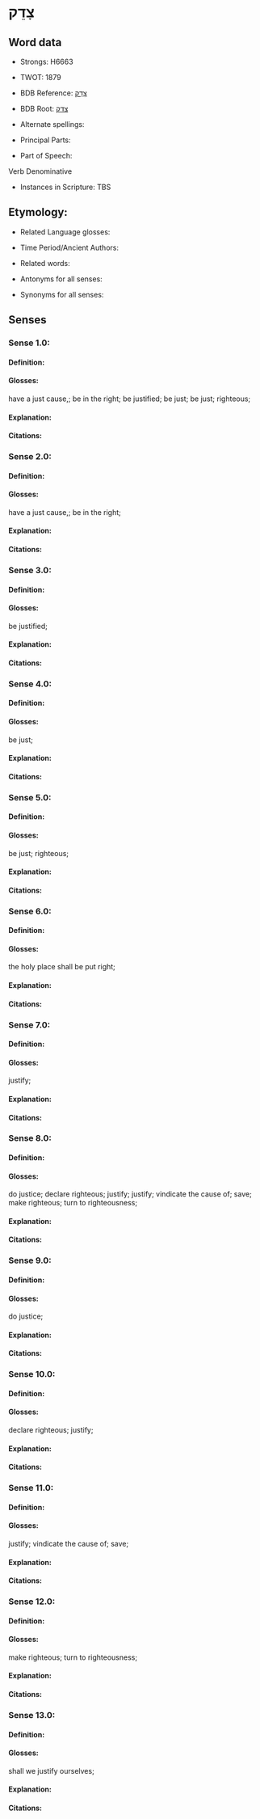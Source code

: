 # צָדֵק

<!-- Status: S2="NeedsEdits" -->
<!-- Lexica used for edits:   -->

## Word data

* Strongs: H6663

* TWOT: 1879

* BDB Reference: [צָדֵק](rc://en/bdb/dict/r.ar.ad)

* BDB Root: [צדק](rc://en/bdb/dict/r.ar.aa)

* Alternate spellings:

* Principal Parts:

* Part of Speech:

Verb Denominative

* Instances in Scripture: TBS

## Etymology:

* Related Language glosses:

* Time Period/Ancient Authors:

* Related words:

* Antonyms for all senses:

* Synonyms for all senses:

## Senses

### Sense 1.0:

#### Definition:

#### Glosses:

have a just cause,; be in the right; be justified; be just; be just; righteous; 

#### Explanation:

#### Citations:



### Sense 2.0:

#### Definition:

#### Glosses:

have a just cause,; be in the right; 

#### Explanation:

#### Citations:



### Sense 3.0:

#### Definition:

#### Glosses:

be justified; 

#### Explanation:

#### Citations:



### Sense 4.0:

#### Definition:

#### Glosses:

be just; 

#### Explanation:

#### Citations:



### Sense 5.0:

#### Definition:

#### Glosses:

be just; righteous; 

#### Explanation:

#### Citations:



### Sense 6.0:

#### Definition:

#### Glosses:

the holy place shall be put right; 

#### Explanation:

#### Citations:



### Sense 7.0:

#### Definition:

#### Glosses:

justify; 

#### Explanation:

#### Citations:



### Sense 8.0:

#### Definition:

#### Glosses:

do justice; declare righteous; justify; justify; vindicate the cause of; save; make righteous; turn to righteousness; 

#### Explanation:

#### Citations:



### Sense 9.0:

#### Definition:

#### Glosses:

do justice; 

#### Explanation:

#### Citations:



### Sense 10.0:

#### Definition:

#### Glosses:

declare righteous; justify; 

#### Explanation:

#### Citations:



### Sense 11.0:

#### Definition:

#### Glosses:

justify; vindicate the cause of; save; 

#### Explanation:

#### Citations:



### Sense 12.0:

#### Definition:

#### Glosses:

make righteous; turn to righteousness; 

#### Explanation:

#### Citations:



### Sense 13.0:

#### Definition:

#### Glosses:

shall we justify ourselves; 

#### Explanation:

#### Citations:



